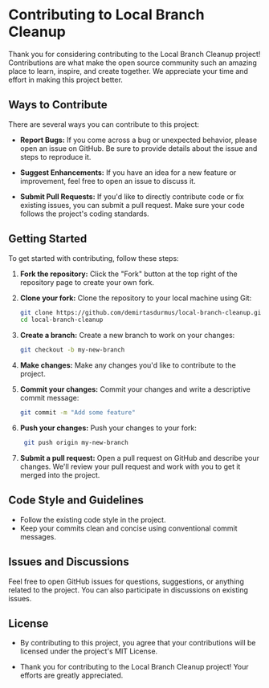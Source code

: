 # Contributing to Local Branch Cleanup

Thank you for considering contributing to the Local Branch Cleanup project! Contributions are what make the open source community such an amazing place to learn, inspire, and create together. We appreciate your time and effort in making this project better.

## Ways to Contribute

There are several ways you can contribute to this project:

- **Report Bugs:** If you come across a bug or unexpected behavior, please open an issue on GitHub. Be sure to provide details about the issue and steps to reproduce it.

- **Suggest Enhancements:** If you have an idea for a new feature or improvement, feel free to open an issue to discuss it.

- **Submit Pull Requests:** If you'd like to directly contribute code or fix existing issues, you can submit a pull request. Make sure your code follows the project's coding standards.

## Getting Started

To get started with contributing, follow these steps:

1. **Fork the repository:** Click the "Fork" button at the top right of the repository page to create your own fork.

2. **Clone your fork:** Clone the repository to your local machine using Git:

   ```bash
   git clone https://github.com/demirtasdurmus/local-branch-cleanup.git
   cd local-branch-cleanup

3. **Create a branch:** Create a new branch to work on your changes:

   ```bash
   git checkout -b my-new-branch

4. **Make changes:** Make any changes you'd like to contribute to the project.

5. **Commit your changes:** Commit your changes and write a descriptive commit message:

   ```bash
   git commit -m "Add some feature"
   ```

6. **Push your changes:** Push your changes to your fork:

   ```bash
    git push origin my-new-branch
    ```

7. **Submit a pull request:** Open a pull request on GitHub and describe your changes. We'll review your pull request and work with you to get it merged into the project.

## Code Style and Guidelines

- Follow the existing code style in the project.
- Keep your commits clean and concise using conventional commit messages.

## Issues and Discussions

Feel free to open GitHub issues for questions, suggestions, or anything related to the project. You can also participate in discussions on existing issues.

## License

- By contributing to this project, you agree that your contributions will be licensed under the project's MIT License.

- Thank you for contributing to the Local Branch Cleanup project! Your efforts are greatly appreciated.
